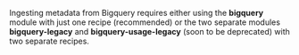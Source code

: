 Ingesting metadata from Bigquery requires either using the **bigquery** module with just one recipe (recommended) or the two separate modules **bigquery-legacy** and **bigquery-usage-legacy** (soon to be deprecated) with two separate recipes.
